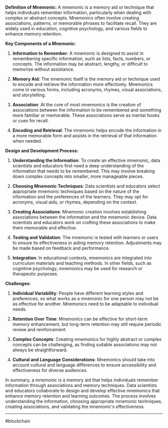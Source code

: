 **Definition of Mnemonic:** A mnemonic is a memory aid or technique that helps individuals remember information, particularly when dealing with complex or abstract concepts. Mnemonics often involve creating associations, patterns, or memorable phrases to facilitate recall. They are widely used in education, cognitive psychology, and various fields to enhance memory retention.

**Key Components of a Mnemonic:**

1. **Information to Remember**: A mnemonic is designed to assist in remembering specific information, such as lists, facts, numbers, or concepts. The information may be abstract, lengthy, or difficult to memorize without assistance.
    
2. **Memory Aid**: The mnemonic itself is the memory aid or technique used to encode and retrieve the information more effectively. Mnemonics come in various forms, including acronyms, rhymes, visual associations, and storytelling.
    
3. **Association**: At the core of most mnemonics is the creation of associations between the information to be remembered and something more familiar or memorable. These associations serve as mental hooks or cues for recall.
    
4. **Encoding and Retrieval**: The mnemonic helps encode the information in a more memorable form and assists in the retrieval of that information when needed.
    

**Design and Development Process:**

1. **Understanding the Information**: To create an effective mnemonic, data scientists and educators first need a deep understanding of the information that needs to be remembered. This may involve breaking down complex concepts into smaller, more manageable pieces.
    
2. **Choosing Mnemonic Techniques**: Data scientists and educators select appropriate mnemonic techniques based on the nature of the information and the preferences of the learners. They may opt for acronyms, visual aids, or rhymes, depending on the context.
    
3. **Creating Associations**: Mnemonic creation involves establishing associations between the information and the mnemonic device. Data scientists and educators work on crafting these associations to make them memorable and effective.
    
4. **Testing and Validation**: The mnemonic is tested with learners or users to ensure its effectiveness in aiding memory retention. Adjustments may be made based on feedback and performance.
    
5. **Integration**: In educational contexts, mnemonics are integrated into curriculum materials and teaching methods. In other fields, such as cognitive psychology, mnemonics may be used for research or therapeutic purposes.
    

**Challenges:**

1. **Individual Variability**: People have different learning styles and preferences, so what works as a mnemonic for one person may not be as effective for another. Mnemonics need to be adaptable to individual needs.
    
2. **Retention Over Time**: Mnemonics can be effective for short-term memory enhancement, but long-term retention may still require periodic review and reinforcement.
    
3. **Complex Concepts**: Creating mnemonics for highly abstract or complex concepts can be challenging, as finding suitable associations may not always be straightforward.
    
4. **Cultural and Language Considerations**: Mnemonics should take into account cultural and language differences to ensure accessibility and effectiveness for diverse audiences.
    

In summary, a mnemonic is a memory aid that helps individuals remember information through associations and memory techniques. Data scientists and educators collaborate to design and develop effective mnemonics that enhance memory retention and learning outcomes. The process involves understanding the information, choosing appropriate mnemonic techniques, creating associations, and validating the mnemonic's effectiveness.

---
#blockchain 